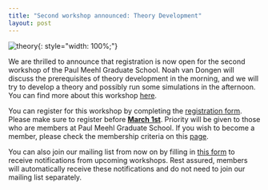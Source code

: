 ```yaml
---
title: "Second workshop announced: Theory Development"
layout: post
---
```

![theory]([https://images0.persgroep.net/rcs/BTf8ETE78C51u6YaN-a5A1KnPjI/diocontent/230207996/_fitwidth/694/?appId=21791a8992982cd8da851550a453bd7f&quality=0.8](https://tuenl-my.sharepoint.com/:i:/r/personal/s_rasti_tue_nl/Documents/Screenshot%202024-02-13%20100144.png?csf=1&web=1&e=XWDNB8)){: style="width: 100%;"}

We are thrilled to announce that registration is now open for the second workshop of the Paul Meehl Graduate School. Noah van Dongen will discuss the prerequisites of theory development in the morning, and we will try to develop a theory and possibly run some simulations in the afternoon. You can find more about this workshop [here](theory.md).

You can register for this workshop by completing the [registration form](https://forms.office.com/Pages/ResponsePage.aspx?id=R_J9zM5gD0qddXBM9g78ZP_Kihp-VglPgWom9gajHXdUODk4MTdZRk5UU1hIQVgxOTNCRVZCN0ZIRC4u). Please make sure to register before <ins>**March 1st**</ins>. Priority will be given to those who are members at Paul Meehl Graduate School. If you wish to become a member, please check the membership criteria on this [page](membership.md).

You can also join our mailing list from now on by filling in [this form](https://forms.office.com/Pages/ResponsePage.aspx?id=R_J9zM5gD0qddXBM9g78ZP_Kihp-VglPgWom9gajHXdUMEI2VEZYVUkzWkdSRVBPWTZaWlgyRUZXSC4u) to receive notifications from upcoming workshops. Rest assured, members will automatically receive these notifications and do not need to join our mailing list separately.


